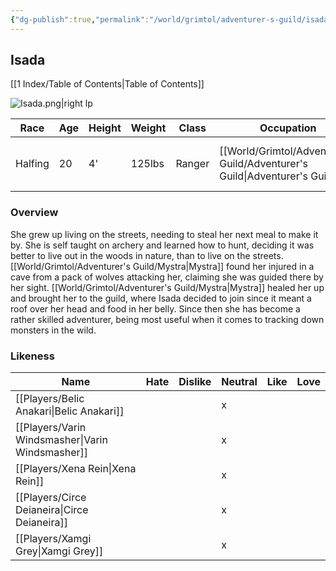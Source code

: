 ```yaml
---
{"dg-publish":true,"permalink":"/world/grimtol/adventurer-s-guild/isada/"}
---
```


## Isada

[[1 Index/Table of Contents\|Table of Contents]]

![Isada.png|right lp](/img/user/Z_Attachments/Isada.png)

| Race    | Age | Height | Weight | Class  | Occupation             | Allignment | Pronouns | Gender | Languages                      | God  |
| ------- | --- | ------ | ------ | ------ | ---------------------- | ---------- | -------- | ------ | ------------------------------ | ---- |
| Halfing | 20  | 4'     | 125lbs | Ranger | [[World/Grimtol/Adventurer's Guild/Adventurer's Guild\|Adventurer's Guild]] | Neutral    | She/Her  | Female | Common, Hafling, Orc, Dwarvish | None |
### Overview
She grew up living on the streets, needing to steal her next meal to make it by. She is self taught on archery and learned how to hunt, deciding it was better to live out in the woods in nature, than to live on the streets. [[World/Grimtol/Adventurer's Guild/Mystra\|Mystra]] found her injured in a cave from a pack of wolves attacking her, claiming she was guided there by her sight. [[World/Grimtol/Adventurer's Guild/Mystra\|Mystra]] healed her up and brought her to the guild, where Isada decided to join since it meant a roof over her head and food in her belly. Since then she has become a rather skilled adventurer, being most useful when it comes to tracking down monsters in the wild.

### Likeness

| Name                  | Hate | Dislike | Neutral | Like | Love |
| --------------------- | ---- | ------- | ------- | ---- | ---- |
| [[Players/Belic Anakari\|Belic Anakari]]     |      |         | x       |      |      |
| [[Players/Varin Windsmasher\|Varin Windsmasher]] |      |         | x       |      |      |
| [[Players/Xena Rein\|Xena Rein]]         |      |         | x       |      |      |
| [[Players/Circe Deianeira\|Circe Deianeira]]   |      |         | x       |      |      |
| [[Players/Xamgi Grey\|Xamgi Grey]]        |      |         | x       |      |      |

